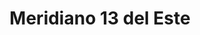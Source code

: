 ---
title: "Meridiano 13 del Este"
url: /localidad-fontibon/meridiano-13-del-este/
shop: centro comercial
---